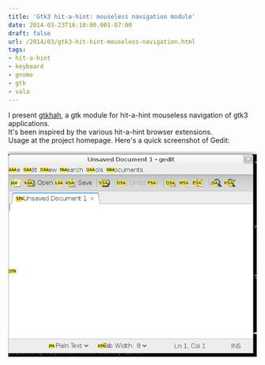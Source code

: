 ```yaml
---
title: 'Gtk3 hit-a-hint: mouseless navigation module'
date: 2014-03-23T16:10:00.001-07:00
draft: false
url: /2014/03/gtk3-hit-hint-mouseless-navigation.html
tags: 
- hit-a-hint
- keyboard
- gnome
- gtk
- vala
---
```


I present [gtkhah](https://github.com/lethalman/gtkhah), a gtk module for hit-a-hint mouseless navigation of gtk3 applications.  
It's been inspired by the various hit-a-hint browser extensions.  
Usage at the project homepage. Here's a quick screenshot of Gedit:  
  

[![](https://github.com/lethalman/gtkhah/blob/master/images/gedit-shot.png?raw=true)](https://github.com/lethalman/gtkhah/blob/master/images/gedit-shot.png?raw=true)